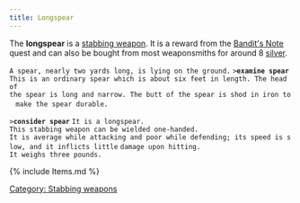 ```yaml
---
title: Longspear
---
```


The **longspear** is a [stabbing weapon](stabbing_weapon "wikilink"). It
is a reward from the [Bandit's Note](Quest#Bandit.27s_Note "wikilink")
quest and can also be bought from most weaponsmiths for around 8
[silver](gold "wikilink").

`A spear, nearly two yards long, is lying on the ground.`
`>`**`examine spear`**
`This is an ordinary spear which is about six feet in length. The head of `
`the spear is long and narrow. The butt of the spear is shod in iron to `
`make the spear durable.`

`>`**`consider spear`**
`It is a longspear.`
`This stabbing weapon can be wielded one-handed.`
`It is average while attacking and poor while defending; its speed is slow, and it inflicts little`
`damage upon hitting.`
`It weighs three pounds.`

{% include Items.md %}

[Category: Stabbing weapons](Category:_Stabbing_weapons "wikilink")